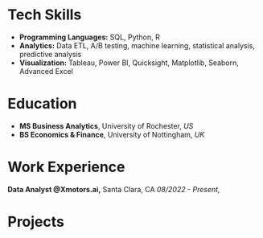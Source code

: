 # Tech Skills
- **Programming Languages:** SQL, Python, R
- **Analytics:** Data ETL, A/B testing, machine learning, statistical analysis, predictive analysis
- **Visualization:** Tableau, Power BI, Quicksight, Matplotlib, Seaborn, Advanced Excel


# Education
- **MS Business Analytics**, University of Rochester, _US_
- **BS Economics & Finance**, University of Nottingham, _UK_

# Work Experience
**Data Analyst @Xmotors.ai,** Santa Clara, CA _08/2022 - Present,_

# Projects
